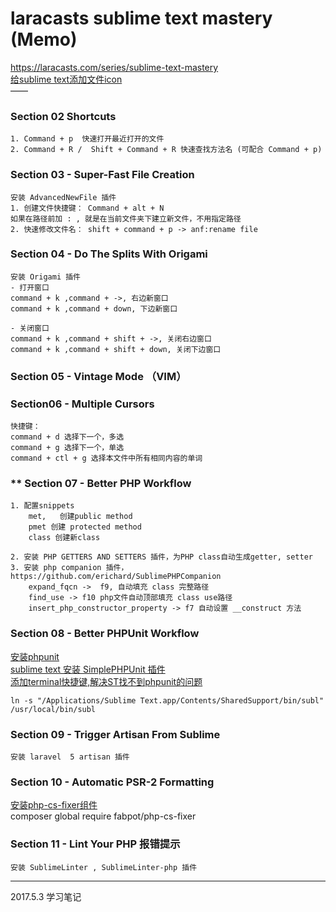 # laracasts sublime text mastery (Memo)     
https://laracasts.com/series/sublime-text-mastery   
[给sublime text添加文件icon](https://github.com/ihodev/a-file-icon)     
—— 
### Section 02 Shortcuts    
	1. Command + p  快速打开最近打开的文件   
	2. Command + R /  Shift + Command + R 快速查找方法名 (可配合 Command + p)  

### Section 03 - Super-Fast File Creation    
	安装 AdvancedNewFile 插件  
	1. 创建文件快捷键： Command + alt + N   
	如果在路径前加 : , 就是在当前文件夹下建立新文件，不用指定路径  
	2. 快速修改文件名： shift + command + p -> anf:rename file  
  

### Section 04 - Do The Splits With Origami   
	安装 Origami 插件  
	- 打开窗口  
	command + k ,command + ->, 右边新窗口  
	command + k ,command + down, 下边新窗口  
  
	- 关闭窗口  
	command + k ,command + shift + ->, 关闭右边窗口  
	command + k ,command + shift + down, 关闭下边窗口  
  
### Section 05 - Vintage Mode （VIM）  

### Section06 - Multiple Cursors  
	快捷键：   
	command + d 选择下一个，多选  
	command + g 选择下一个，单选  
	command + ctl + g 选择本文件中所有相同内容的单词  
  
### **  Section 07 - Better PHP Workflow    
	1. 配置snippets    
		met,   创建public method    
		pmet 创建 protected method    
		class 创建新class    

	2. 安装 PHP GETTERS AND SETTERS 插件，为PHP class自动生成getter, setter      
	3. 安装 php companion 插件，https://github.com/erichard/SublimePHPCompanion    
		expand_fqcn ->  f9, 自动填充 class 完整路径  
		find_use -> f10 php文件自动顶部填充 class use路径  
		insert_php_constructor_property -> f7 自动设置 __construct 方法   
  
### Section 08 - Better PHPUnit Workflow  
[安装phpunit](https://phpunit.de/getting-started.html)    
[sublime text 安装 SimplePHPUnit 插件](https://github.com/pr0ggy/SimplePHPUnit-for-Sublime-Text)  
[添加terminal快捷键,解决ST找不到phpunit的问题](http://www.sublimetext.com/docs/3/osx_command_line.html)    
  
````    
ln -s "/Applications/Sublime Text.app/Contents/SharedSupport/bin/subl" /usr/local/bin/subl  
````    
   
### Section 09 - Trigger Artisan From Sublime  
	安装 laravel  5 artisan 插件  

### Section 10 - Automatic PSR-2 Formatting  
[安装php-cs-fixer组件](http://packagist.org/packages/fabpot/php-cs-fixer)  
composer global require fabpot/php-cs-fixer  

  
### Section 11 - Lint Your PHP 报错提示  
	安装 SublimeLinter , SublimeLinter-php 插件   

----    

2017.5.3 学习笔记      